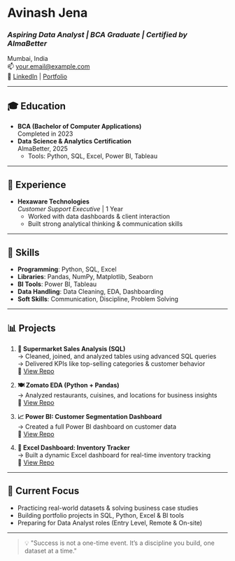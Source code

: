 # Avinash Jena

### *Aspiring Data Analyst | BCA Graduate | Certified by AlmaBetter*

Mumbai, India  
📫 your.email@example.com  
🔗 [LinkedIn](https://www.linkedin.com/in/avinashjen) | [Portfolio](https://your-portfolio.com)

---

## 🎓 Education

- **BCA (Bachelor of Computer Applications)**  
  Completed in 2023  
- **Data Science & Analytics Certification**  
  AlmaBetter, 2025 
  - Tools: Python, SQL, Excel, Power BI, Tableau

---

## 📌 Experience

- **Hexaware Technologies**  
  *Customer Support Executive* | 1 Year  
  - Worked with data dashboards & client interaction  
  - Built strong analytical thinking & communication skills
---

## 🧠 Skills

- **Programming**: Python, SQL, Excel  
- **Libraries**: Pandas, NumPy, Matplotlib, Seaborn  
- **BI Tools**: Power BI, Tableau  
- **Data Handling**: Data Cleaning, EDA, Dashboarding  
- **Soft Skills**: Communication, Discipline, Problem Solving

---

## 📊 Projects

1. **🏪 Supermarket Sales Analysis (SQL)**  
   → Cleaned, joined, and analyzed tables using advanced SQL queries  
   → Delivered KPIs like top-selling categories & customer behavior  
   🔗 [View Repo](https://github.com/YOUR_USERNAME/supermarket-sql-analysis)

2. **🍽 Zomato EDA (Python + Pandas)**  
   → Analyzed restaurants, cuisines, and locations for business insights  
   🔗 [View Repo](https://github.com/YOUR_USERNAME/zomato-python-eda)

3. **📈 Power BI: Customer Segmentation Dashboard**  
   → Created a full Power BI dashboard on customer data  
   🔗 [View Repo](https://github.com/YOUR_USERNAME/powerbi-customer-segmentation)

4. **📄 Excel Dashboard: Inventory Tracker**  
   → Built a dynamic Excel dashboard for real-time inventory tracking  
   🔗 [View Repo](https://github.com/YOUR_USERNAME/excel-inventory-dashboard)

---

## 📍 Current Focus

- Practicing real-world datasets & solving business case studies  
- Building portfolio projects in SQL, Python, Excel & BI tools  
- Preparing for Data Analyst roles (Entry Level, Remote & On-site)

---

> 💡 "Success is not a one-time event. It’s a discipline you build, one dataset at a time."

